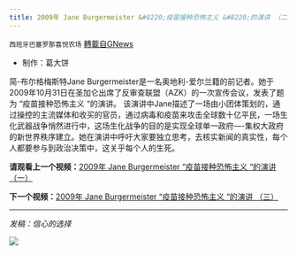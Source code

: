 ```yaml
---
title: 2009年 Jane Burgermeister &#8220;疫苗接种恐怖主义 &#8220;的演讲 （二）
---
```

`西班牙巴塞罗那喜悦农场` [轉載自GNews](https://gnews.org/zh-hans/1587105/)

- 制作：葛大饼


简-布尔格梅斯特Jane Burgermeister是一名奥地利-爱尔兰籍的前记者。她于2009年10月31日在圣加仑出席了反审查联盟（AZK）的一次宣传会议，发表了题为 “疫苗接种恐怖主义 “的演讲。
该演讲中Jane描述了一场由小团体策划的，通过操控的主流媒体和收买的官员，通过病毒和疫苗来攻击全球数十亿平民，一场生化武器战争悄然进行中，这场生化战争的目的是实现全球单一政府—-集权大政府的新世界秩序建立。她在演讲中呼吁大家要独立思考，去核实新闻的真实性，每个人都要参与到政治决策中，这关乎每个人的生死。

**请观看上一个视频：**[2009年 Jane Burgermeister “疫苗接种恐怖主义 “的演讲 （一）](https://gnews.org/zh-hans/1587089/)

**下一个视频：**[2009年 Jane Burgermeister “疫苗接种恐怖主义 “的演讲 （三）](https://gnews.org/zh-hans/1587153/)

* * *

*发稿：信心的选择*

![](https://assets.gnews.org/wp-content/uploads/2021/09/GNEWS_CH.-1-1.jpeg)

